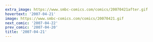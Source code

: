 ```yaml
---
extra_image: https://www.smbc-comics.com/comics/20070421after.gif
hovertext: '2007-04-21'
image: https://www.smbc-comics.com/comics/20070421.gif
next_comic: '2007-04-22'
prev_comic: '2007-04-20'
title: '2007-04-21'
---
```


